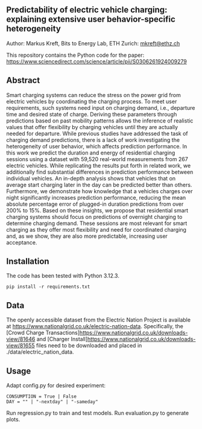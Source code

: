 ## Predictability of electric vehicle charging: explaining extensive user behavior-specific heterogeneity
Author: Markus Kreft, Bits to Energy Lab, ETH Zurich: mkreft@ethz.ch

This repository contains the Python code for the paper:
https://www.sciencedirect.com/science/article/pii/S0306261924009279
## Abstract
Smart charging systems can reduce the stress on the power grid from electric vehicles by coordinating the charging process. To meet user requirements, such systems need input on charging demand, i.e., departure time and desired state of charge. Deriving these parameters through predictions based on past mobility patterns allows the inference of realistic values that offer flexibility by charging vehicles until they are actually needed for departure. While previous studies have addressed the task of charging demand predictions, there is a lack of work investigating the heterogeneity of user behavior, which affects prediction performance. In this work we predict the duration and energy of residential charging sessions using a dataset with 59,520 real-world measurements from 267 electric vehicles. While replicating the results put forth in related work, we additionally find substantial differences in prediction performance between individual vehicles. An in-depth analysis shows that vehicles that on average start charging later in the day can be predicted better than others. Furthermore, we demonstrate how knowledge that a vehicles charges over night significantly increases prediction performance, reducing the mean absolute percentage error of plugged-in duration predictions from over 200% to 15%. Based on these insights, we propose that residential smart charging systems should focus on predictions of overnight charging to determine charging demand. These sessions are most relevant for smart charging as they offer most flexibility and need for coordinated charging and, as we show, they are also more predictable, increasing user acceptance.

## Installation
The code has been tested with Python 3.12.3.
```
pip install -r requirements.txt
```
## Data
The openly accessible dataset from the Electric Nation Project is available at https://www.nationalgrid.co.uk/electric-nation-data. Specifically, the [Crowd Charge Transactions]https://www.nationalgrid.co.uk/downloads-view/81646 and [Charger Install]https://www.nationalgrid.co.uk/downloads-view/81655 files need to be downloaded and placed in ./data/electric_nation_data.

## Usage
Adapt config.py for desired experiment:
```
CONSUMPTION = True | False
DAY = "" | "-nextday" | "-sameday"
```
Run regression.py to train and test models. Run evaluation.py to generate plots.
